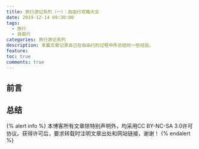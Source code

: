 ```yaml
---
title: 旅行游记系列（一）：自由行攻略大全
date: 2019-12-14 09:30:00
tags:
  - 旅行
  - 自由行
categories: 旅行游记系列
description: 本篇文章记录自己在自由行的过程中所总结的一些经验。
feature:
toc: true
comments: true
---
```


## 前言

<!--more-->

## 总结

{% alert info %}
本博客所有文章除特别声明外，均采用CC BY-NC-SA 3.0许可协议。获得许可后，要求转载时注明文章出处和网站链接，谢谢！
{% endalert %}
